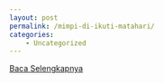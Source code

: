 ```yaml
---
layout: post
permalink: /mimpi-di-ikuti-matahari/
categories:
    - Uncategorized
---
```


[Baca Selengkapnya](/03)